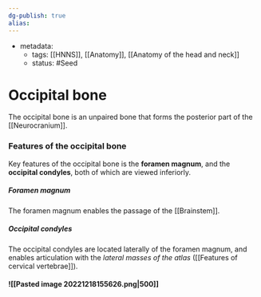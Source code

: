 ```yaml
---
dg-publish: true
alias:
---
```

- metadata:
	- tags: [[HNNS]], [[Anatomy]], [[Anatomy of the head and neck]]
	- status: #Seed 
# Occipital bone
The occipital bone is an unpaired bone that forms the posterior part of the [[Neurocranium]].
### Features of the occipital bone
Key features of the occipital bone is the **foramen magnum**, and the **occipital condyles**, both of which are viewed inferiorly.
##### Foramen magnum
The foramen magnum enables the passage of the [[Brainstem]].
##### Occipital condyles
The occipital condyles are located laterally of the foramen magnum, and enables articulation with the *lateral masses of the atlas* ([[Features of cervical vertebrae]]).
#### ![[Pasted image 20221218155626.png|500]]